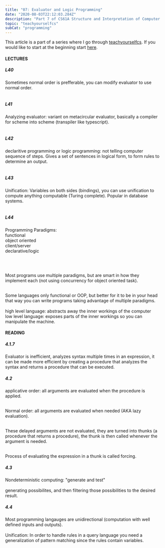 ```yaml
---
title: "07: Evaluator and Logic Programming"
date: "2020-08-03T22:12:03.284Z"
description: "Part 7 of CS61A Structure and Interpretation of Computer Programs"
topic: "teachyourselfcs"
subCat: "programming"
---
```


This article is a part of a series where I go through [teachyourselfcs](https://teachyourselfcs.com/).
If you would like to start at the beginning start [here](https://bpp.dev/articles/teachyourselfcs/programming/00-getting-started/).

#### LECTURES

##### L40

Sometimes normal order is prefferable, you can modify evaluator to use normal order.
<br>
<br>

##### L41

Analyzing evaluator: variant on metacircular evaluator, basically a compiler for scheme into scheme (transpiler like typescript).
<br>
<br>

##### L42

declaritive programming or logic programming: not telling computer sequence of steps. Gives a set of sentences in logical form, to form rules to determine an output.
<br>
<br>

##### L43

Unification: Variables on both sides (bindings), you can use unification to compute anything computable (Turing complete). Popular in database systems.
<br>
<br>

##### L44

Programming Paradigms:
<br>
functional
<br>
object oriented
<br>
client/server
<br>
declarative/logic

<br>
<br>

Most programs use multiple paradigms, but are smart in how they implement each (not using concurrency for object oriented task).
<br>
<br>

Some languages only functional or OOP, but better for it to be in your head that way you can write programs taking advantage of multiple paradigms.
<br>
<br>
high level language: abstracts away the inner workings of the computer
<br>
low level language: exposes parts of the inner workings so you can manipulate the machine.

#### READING

##### 4.1.7

Evaluator is inefficient, analyzes syntax multiple times in an expression, it can be made more efficient by creating a procedure that analyzes the syntax and returns a procedure that can be executed.

##### 4.2

applicative order: all arguments are evaluated when the procedure is applied.
<br>
<br>

Normal order: all arguments are evaluated when needed (AKA lazy evaluation).
<br>
<br>

These delayed arguments are not evaluated, they are turned into thunks (a procedure that returns a procedure), the thunk is then called whenever the argument is needed.
<br>
<br>

Process of evaluating the expression in a thunk is called forcing.

##### 4.3

Nondeterministic computing: "generate and test"
<br>
<br>
generating possibilites, and then filtering those possibilities to the desired result.

##### 4.4

Most programming langauges are unidirectional (computation with well defined inputs and outputs).
<br>
<br>
Unification: In order to handle rules in a query language you need a generalization of pattern matching since the rules contain variables.
